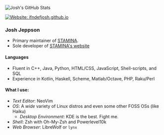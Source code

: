 ![Josh's GitHub Stats](https://github-readme-stats.vercel.app/api?username=ifndefJOSH)

[![Website: ifndefjosh.github.io](https://img.shields.io/website?down_color=red&down_message=https%3A%2F%2FifndefJOSH.github.io%20%28DOWN%29&style=for-the-badge&up_color=blue&up_message=https%3A%2F%2FifndefJOSH.github.io&url=https%3A%2F%2FifndefJOSH.github.io)](https://ifndefJOSH.github.io)


### Josh Jeppson

- Primary maintainer of [STAMINA](https://github.com/fluentverification/stamina-cplusplus).
- Sole developer of [STAMINA's website](https://staminachecker.org)

#### Languages

- Fluent in C++, Java, Python, HTML/CSS, JavaScript, Shell-scripts, and SQL
- Experience in Kotlin, Haskell, Scheme, Matlab/Octave, PHP, Raku/Perl

#### What I use:

- *Text Editor*: NeoVim
- *OS*: A *wide* variety of Linux distros and even some other FOSS OSs (like Haiku)
  + *Desktop Environment*: KDE is the best. Fight me.
- *Shell*: Zsh with Oh-My-Zsh and Powerlevel10k
- *Web Browser*: LibreWolf or `lynx`

<!--
**ifndefJOSH/ifndefJOSH** is a ✨ _special_ ✨ repository because its `README.md` (this file) appears on your GitHub profile.

Here are some ideas to get you started:

- 🔭 I’m currently working on ...
- 🌱 I’m currently learning ...
- 👯 I’m looking to collaborate on ...
- 🤔 I’m looking for help with ...
- 💬 Ask me about ...
- 📫 How to reach me: ...
- 😄 Pronouns: ...
- ⚡ Fun fact: ...
-->
